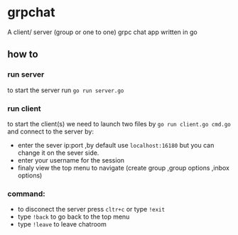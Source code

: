 # grpchat
A client/ server (group or one to one) grpc chat app written in go

## how to 

### run server
 to start the server  run  ```go run server.go ```

### run client
 to start the client(s) we need to launch  two files by   ```go run client.go cmd.go ```
 and connect to the server by:
  * enter the sever ip:port ,by default use ```localhost:16180``` but you can change  it on the sever side.
  * enter your username for the session
  * finaly view the top menu to navigate (create group ,group options ,inbox options)

### command:
  * to disconect the server press ```cltr+c``` or type ```!exit``` 
  * type  ```!back``` to go back to the top menu 
  * type  ```!leave```  to leave chatroom